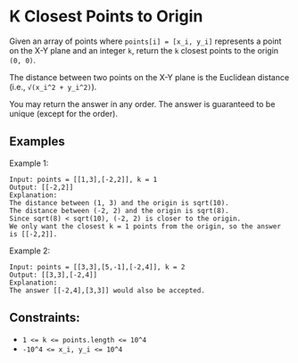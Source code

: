 # K Closest Points to Origin

Given an array of points where `points[i] = [x_i, y_i]` represents a point on the X-Y plane and an integer `k`, return the `k` closest points to the origin `(0, 0)`.

The distance between two points on the X-Y plane is the Euclidean distance (i.e., `√(x_i^2 + y_i^2)`).

You may return the answer in any order. The answer is guaranteed to be unique (except for the order).

## Examples

Example 1:

```
Input: points = [[1,3],[-2,2]], k = 1
Output: [[-2,2]]
Explanation:
The distance between (1, 3) and the origin is sqrt(10).
The distance between (-2, 2) and the origin is sqrt(8).
Since sqrt(8) < sqrt(10), (-2, 2) is closer to the origin.
We only want the closest k = 1 points from the origin, so the answer is [[-2,2]].
```

Example 2:

```
Input: points = [[3,3],[5,-1],[-2,4]], k = 2
Output: [[3,3],[-2,4]]
Explanation:
The answer [[-2,4],[3,3]] would also be accepted.
```

## Constraints:

* `1 <= k <= points.length <= 10^4`
* `-10^4 <= x_i, y_i <= 10^4`